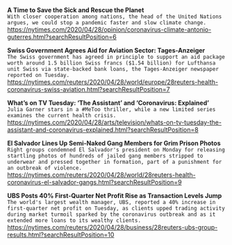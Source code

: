 **A Time to Save the Sick and Rescue the Planet**\
`With closer cooperation among nations, the head of the United Nations argues, we could stop a pandemic faster and slow climate change.`\
https://nytimes.com/2020/04/28/opinion/coronavirus-climate-antonio-guterres.html?searchResultPosition=6

**Swiss Government Agrees Aid for Aviation Sector: Tages-Anzeiger**\
`The Swiss government has agreed in principle to support an aid package worth around 1.5 billion Swiss francs ($1.54 billion) for Lufthansa unit Swiss via state-backed bank loans, the Tages-Anzeiger newspaper reported on Tuesday.`\
https://nytimes.com/reuters/2020/04/28/world/europe/28reuters-health-coronavirus-swiss-aviation.html?searchResultPosition=7

**What’s on TV Tuesday: ‘The Assistant’ and ‘Coronavirus: Explained’**\
`Julia Garner stars in a #MeToo thriller, while a new limited series examines the current health crisis.`\
https://nytimes.com/2020/04/28/arts/television/whats-on-tv-tuesday-the-assistant-and-coronavirus-explained.html?searchResultPosition=8

**El Salvador Lines Up Semi-Naked Gang Members for Grim Prison Photos**\
`Right groups condemned El Salvador's president on Monday for releasing startling photos of hundreds of jailed gang members stripped to underwear and pressed together in formation, part of a punishment for an outbreak of violence.`\
https://nytimes.com/reuters/2020/04/28/world/28reuters-health-coronavirus-el-salvador-gangs.html?searchResultPosition=9

**UBS Posts 40% First-Quarter Net Profit Rise as Transaction Levels Jump**\
`The world's largest wealth manager, UBS, reported a 40% increase in first-quarter net profit on Tuesday, as clients upped trading activity during market turmoil sparked by the coronavirus outbreak and as it extended more loans to its wealthy clients.`\
https://nytimes.com/reuters/2020/04/28/business/28reuters-ubs-group-results.html?searchResultPosition=10

